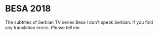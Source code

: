 # BESA 2018
The subtitles of Serbian TV series Besa 
I don't speak Serbian.
If you find any translation errors.
Please tell me.
